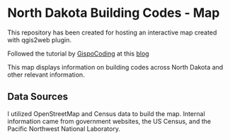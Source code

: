 # North Dakota Building Codes - Map

This repository has been created for hosting an interactive map created with qgis2web plugin. 

Followed the tutorial by [GispoCoding](https://github.com/GispoCoding/demo_map) at this [blog](https://www.gispo.fi/en/blog/why-you-should-use-qgis2web-plugin-github-pages-to-produce-interactive-maps/)

This map displays information on building codes across North Dakota and other relevant information. 

## Data Sources
I utilized OpenStreetMap and Census data to build the map. Internal information came from government websites, the US Census, and the Pacific Northwest National Laboratory. 
